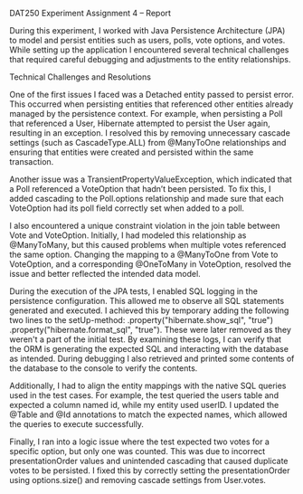 DAT250 Experiment Assignment 4 – Report

During this experiment, I worked with Java Persistence Architecture (JPA) to model and persist entities such as users, polls, vote options, and votes. While setting up the application I encountered several technical challenges that required careful debugging and adjustments to the entity relationships.

Technical Challenges and Resolutions

One of the first issues I faced was a Detached entity passed to persist error. This occurred when persisting entities that referenced other entities already managed by the persistence context. For example, when persisting a Poll that referenced a User, Hibernate attempted to persist the User again, resulting in an exception. I resolved this by removing unnecessary cascade settings (such as CascadeType.ALL) from @ManyToOne relationships and ensuring that entities were created and persisted within the same transaction.

Another issue was a TransientPropertyValueException, which indicated that a Poll referenced a VoteOption that hadn’t been persisted. To fix this, I added cascading to the Poll.options relationship and made sure that each VoteOption had its poll field correctly set when added to a poll.

I also encountered a unique constraint violation in the join table between Vote and VoteOption. Initially, I had modeled this relationship as @ManyToMany, but this caused problems when multiple votes referenced the same option. Changing the mapping to a @ManyToOne from Vote to VoteOption, and a corresponding @OneToMany in VoteOption, resolved the issue and better reflected the intended data model.

During the execution of the JPA tests, I enabled SQL logging in the persistence configuration.
This allowed me to observe all SQL statements generated and executed. 
I achieved this by temporary adding the following two lines to the setUp-method:
.property("hibernate.show_sql", "true")
.property("hibernate.format_sql", "true"). These were later removed as they weren't a part of the initial test.
By examining these logs, I can verify that the ORM is generating the expected SQL and interacting with the database as intended.
During debugging I also retrieved and printed some contents of the database to the console to verify the contents. 


Additionally, I had to align the entity mappings with the native SQL queries used in the test cases. For example, the test queried the users table and expected a column named id, while my entity used userID. I updated the @Table and @Id annotations to match the expected names, which allowed the queries to execute successfully.

Finally, I ran into a logic issue where the test expected two votes for a specific option, but only one was counted. This was due to incorrect presentationOrder values and unintended cascading that caused duplicate votes to be persisted. I fixed this by correctly setting the presentationOrder using options.size() and removing cascade settings from User.votes.


